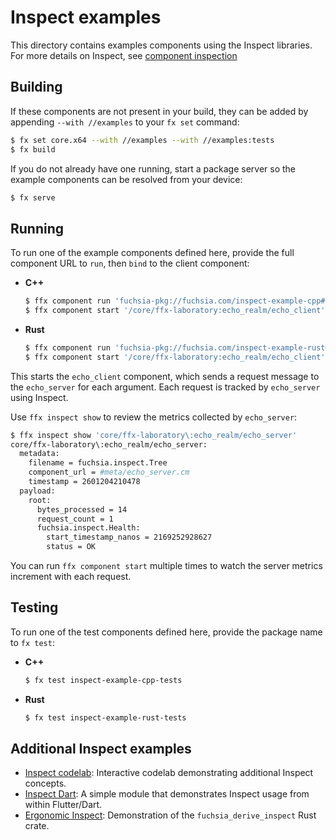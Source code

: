 # Inspect examples

This directory contains examples components using the Inspect libraries.
For more details on Inspect, see
[component inspection](/docs/development/diagnostics/inspect)

## Building

If these components are not present in your build, they can be added by
appending `--with //examples` to your `fx set` command:

```bash
$ fx set core.x64 --with //examples --with //examples:tests
$ fx build
```

If you do not already have one running, start a package server so the example
components can be resolved from your device:

```bash
$ fx serve
```

## Running

To run one of the example components defined here, provide the full component
URL to `run`, then `bind` to the client component:

-  **C++**

    ```bash
    $ ffx component run 'fuchsia-pkg://fuchsia.com/inspect-example-cpp#meta/echo_realm.cm'
    $ ffx component start '/core/ffx-laboratory:echo_realm/echo_client'
    ```

-  **Rust**

    ```bash
    $ ffx component run 'fuchsia-pkg://fuchsia.com/inspect-example-rust#meta/echo_realm.cm'
    $ ffx component start '/core/ffx-laboratory:echo_realm/echo_client'
    ```

This starts the `echo_client` component, which sends a request message to the
`echo_server` for each argument. Each request is tracked by `echo_server` using
Inspect.

Use `ffx inspect show` to review the metrics collected by `echo_server`:

```bash
$ ffx inspect show 'core/ffx-laboratory\:echo_realm/echo_server'
core/ffx-laboratory\:echo_realm/echo_server:
  metadata:
    filename = fuchsia.inspect.Tree
    component_url = #meta/echo_server.cm
    timestamp = 2601204210478
  payload:
    root:
      bytes_processed = 14
      request_count = 1
      fuchsia.inspect.Health:
        start_timestamp_nanos = 2169252928627
        status = OK
```

You can run `ffx component start` multiple times to watch the server metrics
increment with each request.

## Testing

To run one of the test components defined here, provide the package name to
`fx test`:

-  **C++**

    ```bash
    $ fx test inspect-example-cpp-tests
    ```

-  **Rust**

    ```bash
    $ fx test inspect-example-rust-tests
    ```

## Additional Inspect examples

-   [Inspect codelab](codelab/README.md): Interactive codelab demonstrating
    additional Inspect concepts.
-   [Inspect Dart](dart/README.md): A simple module that demonstrates Inspect
    usage from within Flutter/Dart.
-   [Ergonomic Inspect](rust-ergonomic/README.md): Demonstration of the
    `fuchsia_derive_inspect` Rust crate.
